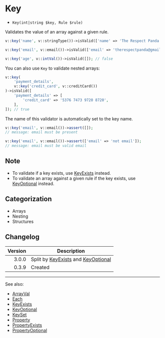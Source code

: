 # Key

- `Key(int|string $key, Rule $rule)`

Validates the value of an array against a given rule.

```php
v::key('name', v::stringType())->isValid(['name' => 'The Respect Panda']); // true

v::key('email', v::email())->isValid(['email' => 'therespectpanda@gmail.com']); // true

v::key('age', v::intVal())->isValid([]); // false
```

You can also use `Key` to validate nested arrays:

```php
v::key(
    'payment_details',
    v::key('credit_card', v::creditCard())
)->isValid([
    'payment_details' => [
        'credit_card' => '5376 7473 9720 8720',
    ],
]); // true
```

The name of this validator is automatically set to the key name.

```php
v::key('email', v::email())->assert([]);
// message: email must be present

v::key('email', v::email())->assert(['email' => 'not email']);
// message: email must be valid email
```

## Note

* To validate if a key exists, use [KeyExists](KeyExists.md) instead.
* To validate an array against a given rule if the key exists, use [KeyOptional](KeyOptional.md) instead.

## Categorization

- Arrays
- Nesting
- Structures

## Changelog

| Version | Description                                                          |
|--------:|----------------------------------------------------------------------|
|   3.0.0 | Split by [KeyExists](KeyExists.md) and [KeyOptional](KeyOptional.md) |
|   0.3.9 | Created                                                              |

***
See also:

- [ArrayVal](ArrayVal.md)
- [Each](Each.md)
- [KeyExists](KeyExists.md)
- [KeyOptional](KeyOptional.md)
- [KeySet](KeySet.md)
- [Property](Property.md)
- [PropertyExists](PropertyExists.md)
- [PropertyOptional](PropertyOptional.md)
